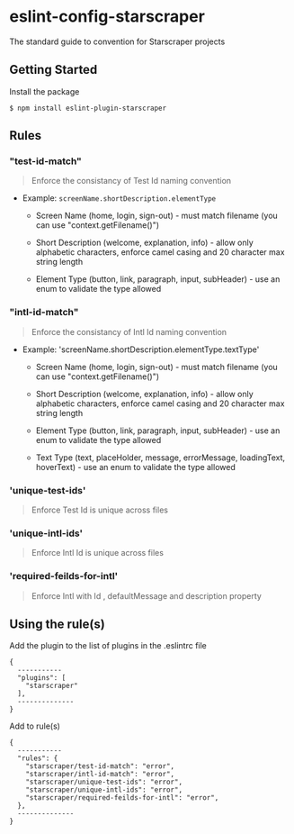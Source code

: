 # eslint-config-starscraper

The standard guide to convention for Starscraper projects

## Getting Started

Install the package

`$ npm install eslint-plugin-starscraper`

## Rules

### "test-id-match"
  > Enforce the consistancy of Test Id naming convention

  - Example: `screenName.shortDescription.elementType`

    - Screen Name (home, login, sign-out) - must match filename (you can use "context.getFilename()")

    - Short Description (welcome, explanation, info) - allow only alphabetic characters, enforce camel casing and 20 character max string length

    - Element Type (button, link, paragraph, input, subHeader) - use an enum to validate the type allowed

### "intl-id-match"
  > Enforce the consistancy of Intl Id naming convention

  - Example: 'screenName.shortDescription.elementType.textType'

    - Screen Name (home, login, sign-out) - must match filename (you can use "context.getFilename()")

    - Short Description (welcome, explanation, info) - allow only alphabetic characters, enforce camel casing and 20 character max string length

    - Element Type (button, link, paragraph, input, subHeader) - use an enum to validate the type allowed

    - Text Type (text, placeHolder, message, errorMessage, loadingText, hoverText) - use an enum to validate the type allowed

### 'unique-test-ids'

  > Enforce Test Id is unique across files

### 'unique-intl-ids'

  > Enforce Intl Id is unique across files

### 'required-feilds-for-intl'

  > Enforce Intl with Id , defaultMessage  and description property

## Using the rule(s)

Add the plugin to the list of plugins in the .eslintrc file

```
{
  -----------
  "plugins": [
    "starscraper"
  ],
  --------------
}
```

Add to rule(s)

```
{
  -----------
  "rules": {
    "starscraper/test-id-match": "error",
    "starscraper/intl-id-match": "error",
    "starscraper/unique-test-ids": "error",
    "starscraper/unique-intl-ids": "error",
    "starscraper/required-feilds-for-intl": "error",
  },
  --------------
}
```
